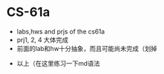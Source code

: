 # CS-61a
- labs,hws and prjs of the cs61a
- prj1, 2, 4 大体完成
- 前面的lab和hw十分抽象，而且可能尚未完成（划掉

* 以上（在这里练习一下md语法
